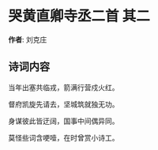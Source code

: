 # 哭黄直卿寺丞二首  其二

**作者**: 刘克庄

## 诗词内容

当年出塞共临戎，箭满行营戍火红。

督府凯旋先请去，坚城筑就独无功。

身谋彼此皆迂阔，国事中间偶异同。

莫怪些词含哽噎，在时曾赏小诗工。

